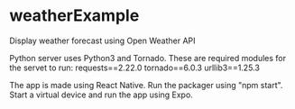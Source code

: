 # weatherExample
Display weather forecast using Open Weather API

Python server uses Python3 and Tornado.
These are required modules for the servet to run:
  requests==2.22.0
  tornado==6.0.3
  urllib3==1.25.3

The app is made using React Native. 
Run the packager using "npm start".
Start a virtual device and run the app using Expo.

